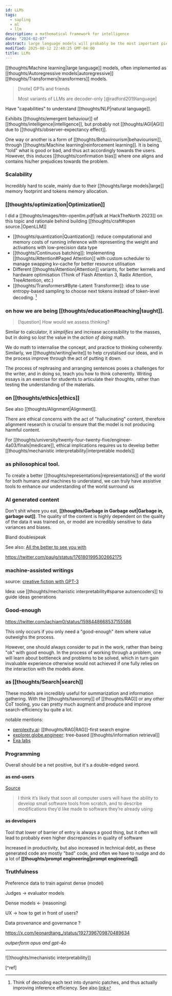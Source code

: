 ```yaml
---
id: LLMs
tags:
  - sapling
  - ml
  - llm
description: a mathematical framework for intelligence
date: "2024-02-07"
abstract: large language models will probably be the most important piece of technology in the 21st century
modified: 2025-08-12 22:40:25 GMT-04:00
title: LLMs
---
```


[[thoughts/Machine learning|large language]] models, often implemented as [[thoughts/Autoregressive models|autoregressive]] [[thoughts/Transformers|transformers]] models.

> [!note] GPTs and friends
>
> Most variants of LLMs are decoder-only [@radford2019language]

Have "capabilities" to understand [[thoughts/NLP|natural language]].

Exhibits [[thoughts/emergent behaviour]] of [[thoughts/intelligence|intelligence]], but probably not [[thoughts/AGI|AGI]] due to [[thoughts/observer-expectancy effect]].

One way or another is a form of [[thoughts/Behavirourism|behaviourism]], through [[thoughts/Machine learning|reinforcement learning]]. It is being "told" what is good or bad, and thus act accordingly towards the users. However, this induces [[thoughts/confirmation bias]] where one aligns and contains his/her prejudices towards the problem.

### Scalability

Incredibly hard to scale, mainly due to their [[thoughts/large models|large]] memory footprint and tokens memory allocation.

### [[thoughts/optimization|Optimization]]

I did a [[thoughts/images/htn-openllm.pdf|talk at HackTheNorth 2023]] on this topic and rationale behind building [[thoughts/craft#open source.|OpenLLM]]

- [[thoughts/quantization|Quantization]]: reduce computational and memory costs of running inference with representing the weight and activations with low-precision data type
- [[thoughts/Continuous batching]]: Implementing [[thoughts/Attention#Paged Attention]] with custom scheduler to manage swapping kv-cache for better resource utilisation
- Different [[thoughts/Attention|Attention]] variants, for better kernels and hardware optimisation (Think of Flash Attention 3, Radix Attention, TreeAttention, etc.)
- [[thoughts/Transformers#Byte-Latent Transformer]]: idea to use entropy-based sampling to choose next tokens instead of token-level decoding. [^blt]

[^blt]: Think of decoding each text into dynamic patches, and thus actually improving inference efficiency. See also [link](https://ai.meta.com/research/publications/byte-latent-transformer-patches-scale-better-than-tokens/)

### on how we are being [[thoughts/education#teaching|taught]].

> [!question] How would we assess thinking?

Similar to calculator, it _simplifies_ and increase accessibility to the masses, but in doing so _lost_ the value in the _action of doing_ math.

We do math to internalise the concept, and practice to thinking coherently. Similarly, we [[thoughts/writing|write]] to help crystalised our ideas, and in the process improve through the act of putting it down.

The process of rephrasing and arranging sentences poses a challenges for the writer, and in doing so, teach you how to think coherently. Writing essays is an exercise for students to articulate their thoughts, rather than testing the understanding of the materials.

### on [[thoughts/ethics|ethics]]

See also [[thoughts/Alignment|Alignment]].

There are ethical concerns with the act of "hallucinating" content, therefore alignment research is crucial to ensure that the model is not producing harmful content.

For [[thoughts/university/twenty-four-twenty-five/engineer-4a03/finals|medicare]], ethical implications requires us to develop better [[thoughts/mechanistic interpretability|interpretable models]]

### as philosophical tool.

To create a better [[thoughts/representations|representations]] of the world for both humans and machines to understand, we can truly have assistive tools to enhance our understanding of the world surround us

### AI generated content

Don't shit where you eat, **[[thoughts/Garbage in Garbage out|Garbage in, garbage out]]**. The quality of the content is highly dependent on the quality of the data it was trained on, or model are incredibly sensitive to data variances and biases.

Bland doublespeak

See also: [All the better to see you with](https://www.kernelmag.io/2/all-the-better-to-see-you)

https://twitter.com/paulg/status/1761801995302662175

### machine-assisted writings

source: [creative fiction with GPT-3](https://gwern.net/gpt-3)

Idea: use [[thoughts/mechanistic interpretability#sparse autoencoders]] to guide ideas generations

### Good-enough

https://twitter.com/jachiam0/status/1598448668537155586

This only occurs if you only need a "good-enough" item where value outweighs the process.

However, one should always consider to put in the work, rather than being "ok" with good enough. In the process of working through a problem, one will learn about bottleneck and problems to be solved, which in turn gain invaluable experience otherwise would not achieved if one fully relies on the interaction with the models alone.

### as [[thoughts/Search|search]]

These models are incredibly useful for summarization and information gathering. With the [[thoughts/taxonomy]] of [[thoughts/RAG]] or any other CoT tooling, you can pretty much augment and produce and improve search-efficiency bu quite a lot.

notable mentions:

- [perplexity.ai](https://perplexity.ai/): [[thoughts/RAG|RAG]]-first search engine
- [explorer.globe.engineer](https://explorer.globe.engineer/): tree-based [[thoughts/information retrieval]]
- [Exa labs](https://twitter.com/ExaAiLabs)

### Programming

Overall should be a net positive, but it's a double-edged sword.

#### as end-users

[Source](https://www.geoffreylitt.com/2023/03/25/llm-end-user-programming.html)

> I think it’s likely that soon all computer users will have the ability to develop small software tools from scratch, and to describe modifications they’d like made to software they’re already using

#### as developers

Tool that lower of barrier of entry is always a good thing, but it often will lead to probably even higher discrepancies in quality of software

Increased in productivity, but also increased in technical debt, as these generated code are mostly "bad" code, and often we have to nudge and do a lot of **[[thoughts/prompt engineering|prompt engineering]]**.

### Truthfulness

Preference data to train against dense (model)

Judges -> evaluator models

Dense models <- (reasoning)

UX -> how to get in front of users?

Data provenance and governance ?

https://x.com/leonardtang_/status/1927396709870489634

_outperform opus and gpt-4o_

---

![[thoughts/mechanistic interpretability]]

[^ref]
